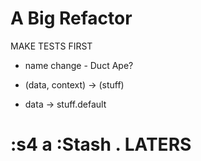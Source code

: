 # A Big Refactor

MAKE TESTS FIRST

- name change - Duct Ape?

- (data, context) -> (stuff)
- data -> stuff.default

# :s4 a :Stash . LATERS
